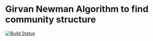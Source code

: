 # Girvan Newman Algorithm to find community structure
[![Build Status](https://travis-ci.com/zhaofeng-shu33/Girvan-Newman.svg?branch=master)](https://travis-ci.com/zhaofeng-shu33/Girvan-Newman)

